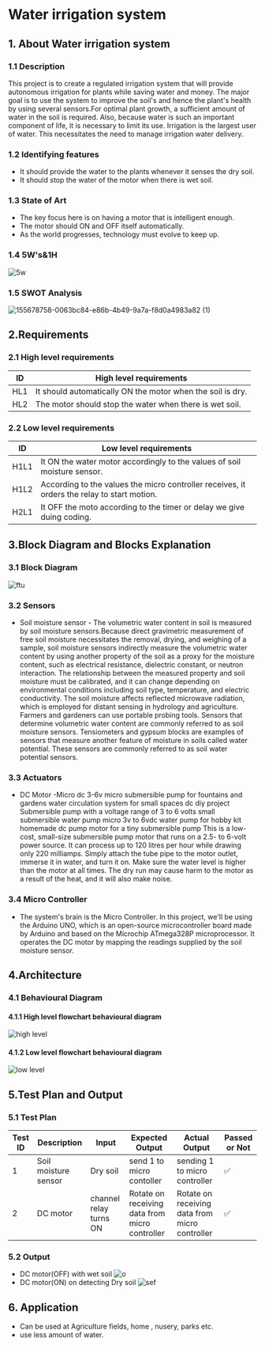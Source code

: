 # Water irrigation system
## 1. About Water irrigation system
### 1.1 Description

This project  is to create a  regulated irrigation system that will provide autonomous irrigation for plants while saving water and money. 
The major goal is to use the system to improve the soil's and hence the plant's health by using several sensors.For optimal plant growth, 
a sufficient amount of water in the soil is required. Also, because water is such an important component of life, it is necessary to limit
its use. Irrigation is the largest user of water. This necessitates the need to manage irrigation water delivery.

### 1.2 Identifying features
* It should provide the water to the plants whenever it senses the dry soil.
* It should stop the water of the motor when there is wet soil.
### 1.3 State of Art
* The key focus here is on having a motor that is intelligent enough.
* The motor should ON and OFF itself automatically.
* As the world progresses, technology must evolve to keep up.
### 1.4 5W's&1H
![5w](https://user-images.githubusercontent.com/88649955/157063478-bd4181d3-6592-4b48-a3d3-1ac3b72ad7d1.JPG)
### 1.5 SWOT Analysis
![155678758-0063bc84-e86b-4b49-9a7a-f8d0a4983a82 (1)](https://user-images.githubusercontent.com/88649955/157165148-ea08ce9b-5479-4731-ba70-149da6354302.jpg)
## 2.Requirements
### 2.1 High level requirements
| ID | High level requirements |
| ------------ | ------------- |
| HL1 | It should automatically ON the motor when the soil is dry.|
| HL2 | The motor should stop the water when there is wet soil.|
### 2.2 Low level requirements
| ID | Low level requirements |
| ------------ | ------------- |
| H1L1 | It ON the water motor accordingly to the values of soil moisture sensor.|
| H1L2 | According to the values the micro controller receives, it orders the relay to start motion.|
| H2L1 | It OFF the moto according to the timer or delay we give duing coding.|

## 3.Block Diagram and Blocks Explanation
### 3.1 Block Diagram
![ftu](https://user-images.githubusercontent.com/88649955/157182895-117e2a3a-06c6-4ab9-80ff-bd215f72222e.jpg)
### 3.2 Sensors
* Soil moisture sensor - The volumetric water content in soil is measured by soil moisture sensors.Because direct gravimetric measurement of free 
soil moisture necessitates the removal, drying, and weighing of a sample, soil moisture sensors indirectly measure the volumetric water
content by using another property of the soil as a proxy for the moisture content, such as electrical resistance, dielectric constant,
or neutron interaction. The relationship between the measured property and soil moisture must be calibrated, and it can change depending
on environmental conditions including soil type, temperature, and electric conductivity. The soil moisture affects reflected microwave 
radiation, which is employed for distant sensing in hydrology and agriculture. Farmers and gardeners can use portable probing tools.
Sensors that determine volumetric water content are commonly referred to as soil moisture sensors. Tensiometers and gypsum blocks are
examples of sensors that measure another feature of moisture in soils called water potential. These sensors are commonly referred to 
as soil water potential sensors.

### 3.3 Actuators
* DC Motor -Micro dc 3-6v micro submersible pump for fountains and gardens water circulation system for small spaces dc diy project
Submersible pump with a voltage range of 3 to 6 volts small submersible water pump micro 3v to 6vdc water pump for hobby kit homemade 
dc pump motor for a tiny submersible pump This is a low-cost, small-size submersible pump motor that runs on a 2.5- to 6-volt power 
source. It can process up to 120 litres per hour while drawing only 220 milliamps. Simply attach the tube pipe to the motor outlet, 
immerse it in water, and turn it on. Make sure the water level is higher than the motor at all times. The dry run may cause harm 
to the motor as a result of the heat, and it will also make noise.

### 3.4 Micro Controller
* The system's brain is the Micro Controller. In this project, we'll be using the Arduino UNO, which is an open-source microcontroller board made by Arduino and based on the Microchip ATmega328P microprocessor. It operates the DC motor by mapping the readings supplied by the soil moisture sensor.

## 4.Architecture
### 4.1 Behavioural Diagram
#### 4.1.1 High level flowchart behavioural diagram
![high level](https://user-images.githubusercontent.com/88649955/157183688-ccc8bac4-aecb-470a-8bfb-853d8975ff7f.JPG)
#### 4.1.2 Low level flowchart behavioural diagram
![low level](https://user-images.githubusercontent.com/88649955/157183733-e23d582c-bfb6-4cae-a573-0355d462638a.jpg)

## 5.Test Plan and Output
### 5.1 Test Plan
| Test ID | Description | Input | Expected Output | Actual Output | Passed or Not | 
| ------- | ----------- | ----- | --------------- | ------------- |-------------- |
| 1 | Soil moisture sensor | Dry soil | send 1 to micro contoller | sending 1 to micro controller |  ✅  |
| 2 | DC motor | channel relay turns ON | Rotate on receiving data from micro controller | Rotate on receiving data from micro controller |   ✅   |

### 5.2 Output
* DC motor(OFF) with wet soil
![o](https://user-images.githubusercontent.com/88649955/157179580-4c3a9fc5-836a-411b-8a40-2a4eec6b6d7f.JPG)
* DC motor(ON) on detecting Dry soil
![sef](https://user-images.githubusercontent.com/88649955/157179685-2f3643a4-3781-4bb7-8772-a677d33ae548.JPG)

## 6. Application
* Can be used at Agriculture fields, home , nusery, parks etc.
* use less amount of water.
 



